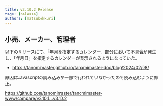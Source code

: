```yaml
---
title: v3.10.2 Release
tags: [release]
authors: [matsubokkuri]
---
```



<!-- truncate -->


## 小売、メーカー、管理者

以下のリリースにて、「年月を指定するカレンダー」部分において不具合が発生し、「年月日」を指定するカレンダーが表示されるようになっていた。
- https://tanomimaster.github.io/tanomimaster-doc/blog/2024/02/08/


原因はJavascriptの読み込みが一部で行われていなかったので読み込むように修正。


https://github.com/tanomimaster/tanomimaster-www/compare/v3.10.1...v3.10.2

